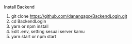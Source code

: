 Install Backend

1. git clone https://github.com/danangapp/BackendLogin.git
2. cd BackendLogin
3. yarn or npm install
4. Edit .env, setting sesuai server kamu
5. yarn start or npm start